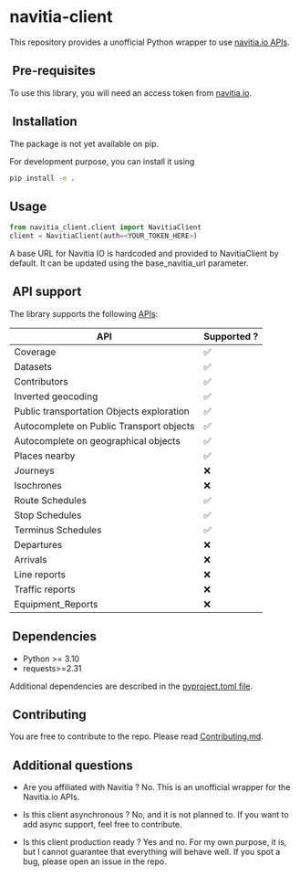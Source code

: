 # navitia-client

This repository provides a unofficial Python wrapper to use [navitia.io APIs](https://doc.navitia.io).

##  Pre-requisites

To use this library, you will need an access token from [navitia.io](https://navitia.io/tarifs/).

##  Installation

The package is not yet available on pip.

For development purpose, you can install it using

```bash
pip install -e .
```

## Usage

```python
from navitia_client.client import NavitiaClient
client = NavitiaClient(auth=<YOUR_TOKEN_HERE>)
```

A base URL for Navitia IO is hardcoded and provided to NavitiaClient by default. It can be updated using the base_navitia_url parameter.

##  API support

The library supports the following [APIs](https://doc.navitia.io/#api-catalog):

| API                                       | Supported ? |
| ----------------------------------------- | ----------- |
| Coverage                                  | ✅           |
| Datasets                                  | ✅           |
| Contributors                              | ✅           |
| Inverted geocoding                        | ✅           |
| Public transportation Objects exploration | ✅           |
| Autocomplete on Public Transport objects  | ✅           |
| Autocomplete on geographical objects      | ✅           |
| Places nearby                             | ✅           |
| Journeys                                  | ❌           |
| Isochrones                                | ❌           |
| Route Schedules                           | ✅           |
| Stop Schedules                            | ✅           |
| Terminus Schedules                        | ✅           |
| Departures                                | ❌           |
| Arrivals                                  | ❌           |
| Line reports                              | ❌           |
| Traffic reports                           | ❌           |
| Equipment_Reports                         | ❌           |

##  Dependencies

* Python >= 3.10
* requests>=2.31

Additional dependencies are described in the [pyproject.toml file](pyproject.toml).

##  Contributing

You are free to contribute to the repo. Please read [Contributing.md](CONTRIBUTING.md).

##  Additional questions

* Are you affiliated with Navitia ?
No. This is an unofficial wrapper for the Navitia.io APIs.

* Is this client asynchronous ?
No, and it is not planned to. If you want to add async support, feel free to contribute.

* Is this client production ready ?
Yes and no. For my own purpose, it is, but I cannot guarantee that everything will behave well. If you spot a bug, please open an issue in the repo.
